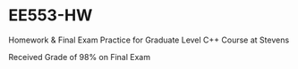 # EE553-HW
Homework & Final Exam Practice for Graduate Level C++ Course at Stevens 

Received Grade of 98% on Final Exam


